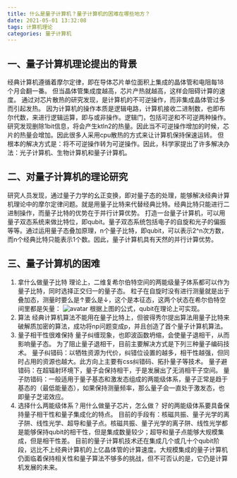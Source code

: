 ```yaml
---
title: 什么是量子计算机？量子计算机的困难在哪些地方？
date: 2021-05-01 13:32:08
tags: 计算机理论
categories: 量子计算机
---
```


## 一、量子计算机理论提出的背景
经典计算机遵循着摩尔定律，即在导体芯片单位面积上集成的晶体管和电阻每18个月会翻一番。
但当晶体管集成度越高，芯片产热就越高，这样会阻碍计算的速度。
通过对芯片散热的研究发现，是计算机的不可逆操作，而非集成晶体管过多而引起发热。
因为计算机的操作本质是逻辑电路，计算机接收二进制数，也即布尔代数，来进行逻辑运算，即与或非操作。逻辑门，包括可逆和不可逆两种操作。研究发现删除1bit信息，将会产生ktln2的热量。因此当不可逆操作增加的时候，芯片的热量会增加。因此很多人采用cpu散热的方式来让计算机保持保速运转。
但根本的解决方式是：将不可逆操作转为可逆操作。因此，科学家提出了许多解决办法：光子计算机、生物计算机和量子计算机。

## 二、对量子计算机的理论研究
研究人员发现，通过量子力学的幺正变换，即对量子态的处理，能够解决经典计算机理论中的摩尔定律问题。就是用量子比特来代替经典比特。经典比特只能进行二进制操作，而量子比特的优势在于并行计算优势。
打造一台量子计算机，可以用量子双态系统来做比特位，即qubit。量子双态系统包括电子的自旋和光子的偏振等等。通过运用量子态叠加原理，n个量子比特，即qubit，可以表示2^n次方数，而n个经典比特只能表示1个数。因此，量子计算机具有天然的并行计算优势。

## 三、量子计算机的困难
1. 拿什么做量子比特
理论上，二维复希尔伯特空间的两能级量子体系都可以作为量子比特，同时选择正交归一的量子态。
粒子在自旋时没有进行测量就是出于叠加态，测量时要么是↑要么是↓，这个是本征态，这两个状态在希尔伯特空间里都是矢量：
![avatar](https://img2020.cnblogs.com/blog/1549437/202105/1549437-20210501140727760-1708271391.png)
根据上图的公式，qubit在理论上可实现。
2. 算法
经典计算机算法不能用在量子比特上，但彼得秀尔提出算法用量子比特来破解质加密的算法，成功将np问题变成p，并且创造了首个量子计算机算法。
3. 量子相干性很难保持
量子纠缠现象，也即波函数坍缩，会使量子退相干，从而影响量子态。
为了阻止量子退相干，目前主要解决方式是下列三种量子编码技术。 
量子纠错码：以牺牲资源为代价，纠错位设置的越多，相干性越强，但同时占用的资源也越大。此方向上主要有css纠错码、拓扑量子等技术。
量子避错码：在超辐射环境下，量子会保持相干，于是发展出了无消相干子空间。
量子防错码：一般适用于量子基态和激发态组成的两能级体系，量子正常是趋于基态的（最低能量态），如果保持测量频率，那么量子会一直处于激发态，也即量子芝诺效应。
4. 选择什么两能级体系？用什么做量子芯片，怎么做？
好的两能级体系要具备保持量子相干性和量子集成化的特点。 
目前的手段有：核磁共振、量子光学的离子阱、线性光学、超导和量子点。核磁共振、量子光学的离子阱、线性光学都是能够保持qubit的相干性，但是集成数量较少；超导和量子点能够大规模集成，但是相干性差。
目前的量子计算机技术还在集成几个或几十个qubit阶段，远比不上经典计算机的上亿晶体管的计算速度。大规模集成的量子计算机仍面临着保持相关性和量子算法不够多的挑战，但不可否认的是，它仍是计算机发展的未来。